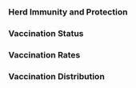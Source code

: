 ### Herd Immunity and Protection

### Vaccination Status

### Vaccination Rates

### Vaccination Distribution
